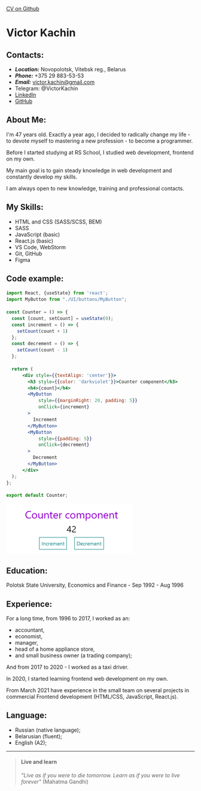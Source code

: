 [CV on Github](https://github.com/VictorKachin/rsschool-cv)
# Victor Kachin

## Contacts:
* ___Location:___ Novopolotsk, Vitebsk reg., Belarus
* ___Phone:___ +375 29 883-53-53
* ___Email:___ victor.kachin@gmail.com 
* Telegram: @VictorKachin
* [LinkedIn](https://www.linkedin.com/in/victor-kachin/)
* [GitHub](https://github.com/VictorKachin)

## About Me: 

I'm 47 years old. Exactly a year ago, I decided to radically change my life - to devote myself to mastering a new profession - to become a programmer.

Before I started studying at RS School, I studied web development, frontend on my own.

My main goal is to gain steady knowledge in web development and constantly develop my skills.

I am always open to new knowledge, training and professional contacts.

## My Skills:

* HTML and CSS (SASS/SCSS, BEM)
* SASS
* JavaScript (basic)
* React.js (basic)
* VS Code, WebStorm
* Git, GitHub
* Figma

## Code example:
```jsx
import React, {useState} from 'react';
import MyButton from "./UI/buttons/MyButton";

const Counter = () => {
  const [count, setCount] = useState(0);
  const increment = () => {
    setCount(count + 1)
  };
  const decrement = () => {
    setCount(count - 1)
  };

  return (
      <div style={{textAlign: 'center'}}>
        <h3 style={{color: 'darkviolet'}}>Counter component</h3>
        <h4>{count}</h4>
        <MyButton
            style={{marginRight: 20, padding: 5}}
            onClick={increment}
        >
          Increment
        </MyButton>
        <MyButton
            style={{padding: 5}}
            onClick={decrement}
        >
          Decrement
        </MyButton>
      </div>
  );
};

export default Counter;
```
![Counter](./img/counter_react.png "React component example")

## Education:
Polotsk State University, Economics and Finance - Sep 1992 - Aug 1996

## Experience:

For a long time, from 1996 to 2017, I worked as an:
* accountant, 
* economist, 
* manager, 
* head of a home appliance store,
* and small business owner (a trading company);

And from 2017 to 2020 - I worked as a taxi driver.

In 2020, I started learning frontend web development on my own.

From March 2021 have experience in the small team on several projects in commercial Frontend development (HTML/CSS, JavaScript, React.js).

## Language:
* Russian (native language); 
* Belarusian (fluent);
* English (A2);

***

> #### Live and learn
> _"Live as if you were to die tomorrow. Learn as if you were to live forever"_ (Mahatma Gandhi)